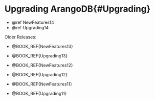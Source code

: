 Upgrading ArangoDB{#Upgrading}
==============================

- @ref NewFeatures14
- @ref Upgrading14

Older Releases:

- @BOOK_REF{NewFeatures13}
- @BOOK_REF{Upgrading13}

- @BOOK_REF{NewFeatures12}
- @BOOK_REF{Upgrading12}

- @BOOK_REF{NewFeatures11}
- @BOOK_REF{Upgrading11}
